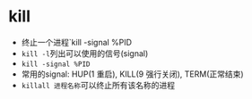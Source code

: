 # kill

- 终止一个进程`kill -signal %PID
- `kill -l`列出可以使用的信号(signal)
- `kill -signal %PID` 
- 常用的signal: HUP(1 重启), KILL(9 强行关闭), TERM(正常结束)
- `killall 进程名称`可以终止所有该名称的进程 